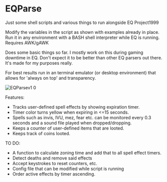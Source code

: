 # EQParse
Just some shell scripts and various things to run alongside EQ Project1999

Modify the variables in the script as shown with examples already in place.
Run it in any environment with a BASH shell interpreter while EQ is running.
Requires AWK/gAWK

Does some basic things so far. I mostly work on this during gaming downtime in EQ.
Don't expect it to be better than other EQ parsers out there. It's made for my purposes really. 

For best results run in an terminal emulator (or desktop environment) that allows for 'always on top' and transparency. 

![EQParsev1 0](https://user-images.githubusercontent.com/54084333/140630900-3f91b72e-db70-48cb-92da-e9f904adac2e.png)

Features:
- Tracks user-defined spell effects by showing expiration timer. 
- Timer color turns yellow when expiring in <=15 seconds.
- Spells such as invis, IVU, mez, fear etc. can be monitored every 0.3 seconds and a sound file played when dropped/dropping.
- Keeps a counter of user-defined items that are looted.
- Keeps track of coins looted. 

TO DO:
- A function to calculate zoning time and add that to all spell effect timers.
- Detect deaths and remove said effects
- Accept keystrokes to reset counters, etc.
- Config file that can be modified while script is running
- Order active effects by timer ascending.
